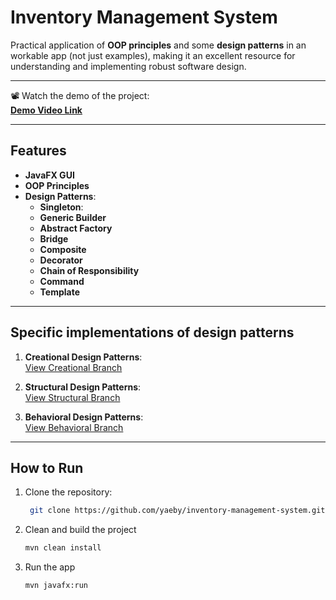 # Inventory Management System

Practical application of **OOP principles** and some **design patterns** in an workable app (not just examples), 
making it an excellent resource for understanding and implementing robust software design.

---

📽️ Watch the demo of the project:  
[**Demo Video Link**](https://youtu.be/7g4dIKw5ffw)

---

## Features

- **JavaFX GUI**
- **OOP Principles**
- **Design Patterns**: 
  - **Singleton**:
  - **Generic Builder**
  - **Abstract Factory**
  - **Bridge**
  - **Composite**
  - **Decorator**
  - **Chain of Responsibility**
  - **Command**
  - **Template**

---

## Specific implementations of design patterns

1. **Creational Design Patterns**:  
   [View Creational Branch](https://github.com/yaeby/inventory-management-system/tree/lab-1)

2. **Structural Design Patterns**:  
   [View Structural Branch](https://github.com/yaeby/inventory-management-system/tree/lab-2)

3. **Behavioral Design Patterns**:  
   [View Behavioral Branch](https://github.com/yaeby/inventory-management-system/tree/lab-3)

---
   
## How to Run

1. Clone the repository:
   ```bash
    git clone https://github.com/yaeby/inventory-management-system.git
   ```

2. Clean and build the project
    ```bash
    mvn clean install
   ```

3. Run the app
    ```bash
    mvn javafx:run
   ```
